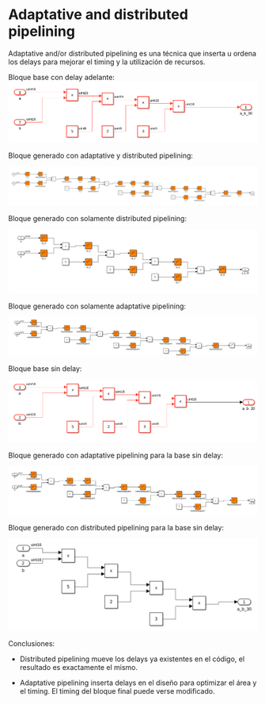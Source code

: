 # Adaptative and distributed pipelining

Adaptative and/or distributed pipelining es una técnica que inserta u ordena los delays para mejorar el timing y la utilización de recursos.

Bloque base con delay adelante:
![Alt text](images/base_block.png)

Bloque generado con adaptative y distributed pipelining:

![Alt text](images/adaptative_and_distributed_pipelining.png)

Bloque generado con solamente distributed pipelining:

![Alt text](images/distributed_pipelining.png)

Bloque generado con solamente adaptative pipelining:

![Alt text](images/adaptative_pipelining.png)


Bloque base sin delay:

![Alt text](images/base_sin_delay.png)

Bloque generado con adaptative pipelining para la base sin delay:

![Alt text](images/adaptative_pipelining_sin_delay.png)

Bloque generado con distributed pipelining para la base sin delay:

![Alt text](images/distributed_pipelining_sin_delay.png)

Conclusiones:

* Distributed pipelining mueve los delays ya existentes en el código, el resultado es exactamente el mismo.

* Adaptative pipelining inserta delays en el diseño para optimizar el área y el timing. El timing del bloque final puede verse modificado.
